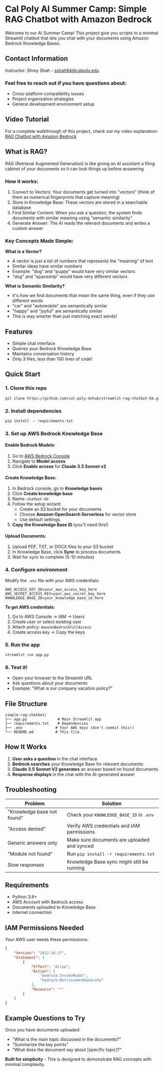 # Cal Poly AI Summer Camp: Simple RAG Chatbot with Amazon Bedrock
Welcome to our AI Summer Camp! This project give you scripts to a minimal Streamlit chatbot that lets you chat with your documents using Amazon Bedrock Knowledge Bases.

## Contact Information
Instructor: Shrey Shah - sshah84@calpoly.edu

### Feel free to reach out if you have questions about:

- Cross-platform compatibility issues
- Project organization strategies
- General development environment setup

## Video Tutorial
For a complete walkthrough of this project, check out my video explanation: [RAG Chatbot with Amazon Bedrock](https://drive.google.com/file/d/1JMOY54Q2DaL1HPl_GFUgAXnfWRuf0KoT/view?usp=drive_link) 

## What is RAG?
RAG (Retrieval Augmented Generation) is like giving an AI assistant a filing cabinet of your documents so it can look things up before answering.

### How it works:
1. Convert to Vectors: Your documents get turned into "vectors" (think of them as numerical fingerprints that capture meaning)
2. Store in Knowledge Base: These vectors are stored in a searchable database
3. Find Similar Content: When you ask a question, the system finds documents with similar meaning using "semantic similarity"
4. Generate Answer: The AI reads the relevant documents and writes a custom answer

### Key Concepts Made Simple:

**What is a Vector?**
- A vector is just a list of numbers that represents the "meaning" of text
- Similar ideas have similar numbers
- Example: "dog" and "puppy" would have very similar vectors
- "dog" and "spaceship" would have very different vectors

**What is Semantic Similarity?**
- It's how we find documents that mean the same thing, even if they use different words
- "car" and "automobile" are semantically similar
- "happy" and "joyful" are semantically similar
- This is way smarter than just matching exact words!

## Features

- Simple chat interface
- Queries your Bedrock Knowledge Base
- Maintains conversation history
- Only 3 files, less than 100 lines of code!

## Quick Start

### 1. Clone this repo
```bash
git clone https://github.com/cal-poly-dxhub/streamlit-rag-chatbot-kb.git
```

### 2. Install dependencies
```bash
pip install -r requirements.txt
```

### 3. Set up AWS Bedrock Knowledge Base

#### Enable Bedrock Models:
1. Go to [AWS Bedrock Console](https://console.aws.amazon.com/bedrock/)
2. Navigate to **Model access**
3. Click **Enable access** for **Claude 3.5 Sonnet v2**

#### Create Knowledge Base:
1. In Bedrock console, go to **Knowledge bases**
2. Click **Create knowledge base**
3. Name: `chatbot-kb`
4. Follow the setup wizard:
   - Create an S3 bucket for your documents
   - Choose **Amazon OpenSearch Serverless** for vector store
   - Use default settings
5. **Copy the Knowledge Base ID** (you'll need this!)

#### Upload Documents:
1. Upload PDF, TXT, or DOCX files to your S3 bucket
2. In Knowledge Base, click **Sync** to process documents
3. Wait for sync to complete (5-10 minutes)

### 4. Configure environment
Modify the `.env` file with your AWS credentials:


```env
AWS_ACCESS_KEY_ID=your_aws_access_key_here
AWS_SECRET_ACCESS_KEY=your_aws_secret_key_here
KNOWLEDGE_BASE_ID=your_knowledge_base_id_here
```

**To get AWS credentials:**
1. Go to AWS Console → IAM → Users
2. Create user or select existing user
3. Attach policy: `AmazonBedrockFullAccess`
4. Create access key → Copy the keys

### 5. Run the app
```bash
streamlit run app.py
```

### 6. Test it!
- Open your browser to the Streamlit URL
- Ask questions about your documents
- Example: "What is our company vacation policy?"

## File Structure
```
simple-rag-chatbot/
├── app.py              # Main Streamlit app
├── requirements.txt    # Dependencies
├── .env               # Your AWS keys (don't commit this!)
└── README.md          # This file
```

## How It Works

1. **User asks a question** in the chat interface
2. **Bedrock searches** your Knowledge Base for relevant documents
3. **Claude 3.5 Sonnet V2 generates** an answer based on found documents
4. **Response displays** in the chat with the AI-generated answer

## Troubleshooting

| Problem | Solution |
|---------|----------|
| "Knowledge base not found" | Check your `KNOWLEDGE_BASE_ID` in `.env` |
| "Access denied" | Verify AWS credentials and IAM permissions |
| Generic answers only | Make sure documents are uploaded and synced |
| "Module not found" | Run `pip install -r requirements.txt` |
| Slow responses | Knowledge Base sync might still be running |

## Requirements

- Python 3.8+
- AWS Account with Bedrock access
- Documents uploaded to Knowledge Base
- Internet connection

## IAM Permissions Needed

Your AWS user needs these permissions:
```json
{
    "Version": "2012-10-17",
    "Statement": [
        {
            "Effect": "Allow",
            "Action": [
                "bedrock:InvokeModel",
                "bedrock:RetrieveAndGenerate"
            ],
            "Resource": "*"
        }
    ]
}
```

## Example Questions to Try

Once you have documents uploaded:
- "What is the main topic discussed in the documents?"
- "Summarize the key points"
- "What does the document say about [specific topic]?"

**Built for simplicity** - This is designed to demonstrate RAG concepts with minimal complexity.
